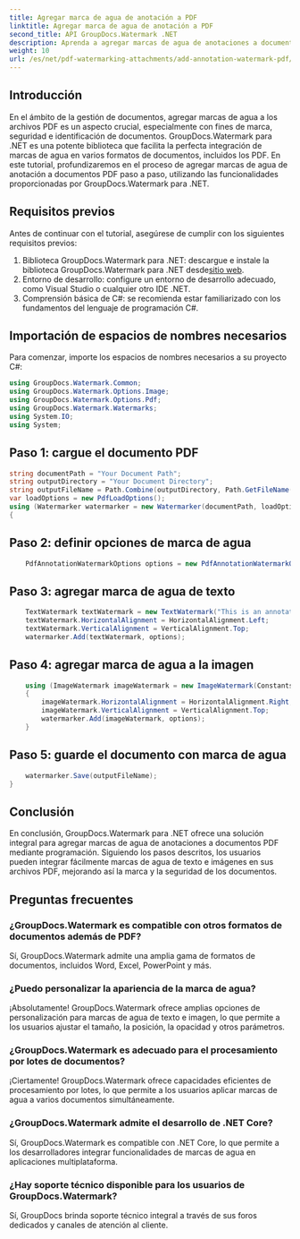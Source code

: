 ```yaml
---
title: Agregar marca de agua de anotación a PDF
linktitle: Agregar marca de agua de anotación a PDF
second_title: API GroupDocs.Watermark .NET
description: Aprenda a agregar marcas de agua de anotaciones a documentos PDF sin esfuerzo usando GroupDocs.Watermark para .NET. Mejore la marca y la seguridad de los documentos con facilidad.
weight: 10
url: /es/net/pdf-watermarking-attachments/add-annotation-watermark-pdf/
---
```

## Introducción
En el ámbito de la gestión de documentos, agregar marcas de agua a los archivos PDF es un aspecto crucial, especialmente con fines de marca, seguridad e identificación de documentos. GroupDocs.Watermark para .NET es una potente biblioteca que facilita la perfecta integración de marcas de agua en varios formatos de documentos, incluidos los PDF. En este tutorial, profundizaremos en el proceso de agregar marcas de agua de anotación a documentos PDF paso a paso, utilizando las funcionalidades proporcionadas por GroupDocs.Watermark para .NET.
## Requisitos previos
Antes de continuar con el tutorial, asegúrese de cumplir con los siguientes requisitos previos:
1.  Biblioteca GroupDocs.Watermark para .NET: descargue e instale la biblioteca GroupDocs.Watermark para .NET desde[sitio web](https://releases.groupdocs.com/Watermark/net/).
2. Entorno de desarrollo: configure un entorno de desarrollo adecuado, como Visual Studio o cualquier otro IDE .NET.
3. Comprensión básica de C#: se recomienda estar familiarizado con los fundamentos del lenguaje de programación C#.

## Importación de espacios de nombres necesarios
Para comenzar, importe los espacios de nombres necesarios a su proyecto C#:
```csharp
using GroupDocs.Watermark.Common;
using GroupDocs.Watermark.Options.Image;
using GroupDocs.Watermark.Options.Pdf;
using GroupDocs.Watermark.Watermarks;
using System.IO;
using System;
```
## Paso 1: cargue el documento PDF
```csharp
string documentPath = "Your Document Path";
string outputDirectory = "Your Document Directory";
string outputFileName = Path.Combine(outputDirectory, Path.GetFileName(documentPath));
var loadOptions = new PdfLoadOptions();
using (Watermarker watermarker = new Watermarker(documentPath, loadOptions))
{
```
## Paso 2: definir opciones de marca de agua
```csharp
	PdfAnnotationWatermarkOptions options = new PdfAnnotationWatermarkOptions();
```
## Paso 3: agregar marca de agua de texto
```csharp
	TextWatermark textWatermark = new TextWatermark("This is an annotation watermark", new Font("Arial", 8));
	textWatermark.HorizontalAlignment = HorizontalAlignment.Left;
	textWatermark.VerticalAlignment = VerticalAlignment.Top;
	watermarker.Add(textWatermark, options);
```
## Paso 4: agregar marca de agua a la imagen
```csharp
	using (ImageWatermark imageWatermark = new ImageWatermark(Constants.ProtectJpg))
	{
		imageWatermark.HorizontalAlignment = HorizontalAlignment.Right;
		imageWatermark.VerticalAlignment = VerticalAlignment.Top;
		watermarker.Add(imageWatermark, options);
	}
```
## Paso 5: guarde el documento con marca de agua
```csharp
	watermarker.Save(outputFileName);
}
```

## Conclusión
En conclusión, GroupDocs.Watermark para .NET ofrece una solución integral para agregar marcas de agua de anotaciones a documentos PDF mediante programación. Siguiendo los pasos descritos, los usuarios pueden integrar fácilmente marcas de agua de texto e imágenes en sus archivos PDF, mejorando así la marca y la seguridad de los documentos.
## Preguntas frecuentes
### ¿GroupDocs.Watermark es compatible con otros formatos de documentos además de PDF?
Sí, GroupDocs.Watermark admite una amplia gama de formatos de documentos, incluidos Word, Excel, PowerPoint y más.
### ¿Puedo personalizar la apariencia de la marca de agua?
¡Absolutamente! GroupDocs.Watermark ofrece amplias opciones de personalización para marcas de agua de texto e imagen, lo que permite a los usuarios ajustar el tamaño, la posición, la opacidad y otros parámetros.
### ¿GroupDocs.Watermark es adecuado para el procesamiento por lotes de documentos?
¡Ciertamente! GroupDocs.Watermark ofrece capacidades eficientes de procesamiento por lotes, lo que permite a los usuarios aplicar marcas de agua a varios documentos simultáneamente.
### ¿GroupDocs.Watermark admite el desarrollo de .NET Core?
Sí, GroupDocs.Watermark es compatible con .NET Core, lo que permite a los desarrolladores integrar funcionalidades de marcas de agua en aplicaciones multiplataforma.
### ¿Hay soporte técnico disponible para los usuarios de GroupDocs.Watermark?
Sí, GroupDocs brinda soporte técnico integral a través de sus foros dedicados y canales de atención al cliente.